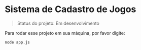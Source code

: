 # Sistema de Cadastro de Jogos 

> Status do projeto: Em desenvolvimento

Para rodar esse projeto em sua máquina, por favor digite: 

```
node app.js

```

